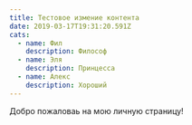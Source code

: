 ```yaml
---
title: Тестовое измение контента
date: 2019-03-17T19:31:20.591Z
cats:
  - name: Фил
    description: Философ
  - name: Эля
    description: Принцесса
  - name: Алекс
    description: Хороший
---
```

Добро пожаловаь на мою личную страницу!

